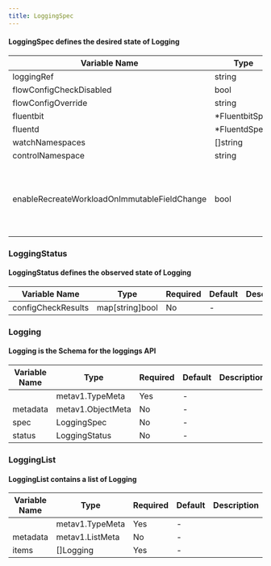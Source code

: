 ```yaml
---
title: LoggingSpec
---
```


#### LoggingSpec defines the desired state of Logging

| Variable Name | Type | Required | Default | Description |
|---|---|---|---|---|
| loggingRef | string | No | - |  |
| flowConfigCheckDisabled | bool | No | - |  |
| flowConfigOverride | string | No | - |  |
| fluentbit | *FluentbitSpec | No | - |  |
| fluentd | *FluentdSpec | No | - |  |
| watchNamespaces | []string | No | - |  |
| controlNamespace | string | Yes | - |  |
| enableRecreateWorkloadOnImmutableFieldChange | bool | No | - | EnableRecreateWorkloadOnImmutableFieldChange enables the operator to recreate the<br>fluentbit daemonset and the fluentd statefulset (and possibly other resource in the future)<br>in case there is a change in an immutable field<br>that otherwise couldn't be managed with a simple update.<br> |
### LoggingStatus
#### LoggingStatus defines the observed state of Logging

| Variable Name | Type | Required | Default | Description |
|---|---|---|---|---|
| configCheckResults | map[string]bool | No | - |  |
### Logging
#### Logging is the Schema for the loggings API

| Variable Name | Type | Required | Default | Description |
|---|---|---|---|---|
|  | metav1.TypeMeta | Yes | - |  |
| metadata | metav1.ObjectMeta | No | - |  |
| spec | LoggingSpec | No | - |  |
| status | LoggingStatus | No | - |  |
### LoggingList
#### LoggingList contains a list of Logging

| Variable Name | Type | Required | Default | Description |
|---|---|---|---|---|
|  | metav1.TypeMeta | Yes | - |  |
| metadata | metav1.ListMeta | No | - |  |
| items | []Logging | Yes | - |  |
